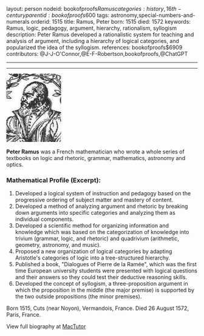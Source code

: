 layout: person
nodeid: bookofproofs$Ramus
categories: history,16th-century
parentid: bookofproofs$600
tags: astronomy,special-numbers-and-numerals
orderid: 1515
title: Ramus, Peter
born: 1515
died: 1572
keywords: Ramus, logic, pedagogy, argument, hierarchy, rationalism, syllogism
description: Peter Ramus developed a rationalistic system for teaching and analysis of argument, including a hierarchy of logical categories, and popularized the idea of the syllogism.
references: bookofproofs$6909
contributors: @J-J-O'Connor,@E-F-Robertson,bookofproofs,@ChatGPT

---



---

![Ramus.jpg](https://github.com/bookofproofs/bookofproofs.github.io/blob/main/_sources/_assets/images/portraits/Ramus.jpg?raw=true)

**Peter Ramus** was a French mathematician who wrote a whole series of textbooks on logic and rhetoric, grammar, mathematics, astronomy and optics.

### Mathematical Profile (Excerpt):
1. Developed a logical system of instruction and pedagogy based on the progressive ordering of subject matter and mastery of content. 
2. Developed a method of analyzing argument and rhetoric by breaking down arguments into specific categories and analyzing them as individual components. 
3. Developed a scientific method for organizing information and knowledge which was based on the categorization of knowledge into trivium (grammar, logic, and rhetoric) and quadrivium (arithmetic, geometry, astronomy, and music). 
4. Proposed a new organization of logical categories by adapting Aristotle's categories of logic into a tree-structured hierarchy. 
5. Published a book, "Dialogues of Pierre de la Ramée", which was the first time European university students were presented with logical questions and their answers so they could test their deductive reasoning skills. 
6. Developed the concept of syllogism, a three-proposition argument in which the proposition in the middle (the major premise) is supported by the two outside propositions (the minor premises).

Born 1515, Cuts (near Noyon), Vermandois, France. Died 26 August 1572, Paris, France.

View full biography at [MacTutor](https://mathshistory.st-andrews.ac.uk/Biographies/Ramus/)
